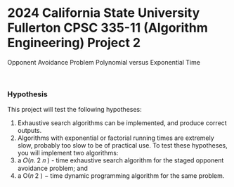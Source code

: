 # 2024 California State University Fullerton CPSC 335-11 (Algorithm Engineering) Project 2

Opponent Avoidance Problem
Polynomial versus Exponential Time

<br>

### Hypothesis
This project will test the following hypotheses:
1. Exhaustive search algorithms can be implemented, and produce correct outputs.
2. Algorithms with exponential or factorial running times are extremely slow, probably too
slow to be of practical use.
To test these hypotheses, you will implement two algorithms:
1. a 𝑂(𝑛. 2
𝑛
) - time exhaustive search algorithm for the staged opponent avoidance
problem; and
2. a O(𝑛
2
) − time dynamic programming algorithm for the same problem.
